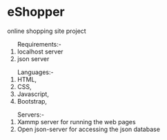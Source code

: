 # eShopper
online shopping site project

<ol>
Requirements:-
 
<li>localhost server</li>
<li>json server</li>
</ol>

<ol>
Languages:-
  <li>HTML,</li>
  <li>CSS,</li>
  <li>Javascript,</li>
  <li>Bootstrap,</li>
</ol>

<ol>
Servers:-
  <li>Xammp server for running the web pages</li>
  <li>Open json-server for accessing the json database</li>
</ol>

